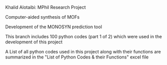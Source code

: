 Khalid Alotaibi: MPhil Research Project

Computer-aided synthesis of MOFs

Development of the MONOSYN prediction tool

This branch includes 100 python codes (part 1 of 2) which were used in the development of this project

A List of all python codes used in this project along with their functions are summarized in the "List of Python Codes & their Functions" excel file


